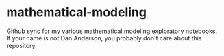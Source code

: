 # mathematical-modeling

Github sync for my various mathematical modeling exploratory notebooks. If your name is not Dan Anderson, you probably don't care about this repository.
